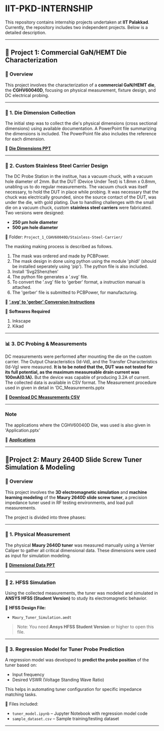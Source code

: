 # IIT-PKD-INTERNSHIP

This repository contains internship projects undertaken at **IIT Palakkad**. Currently, the repository includes two independent projects. Below is a detailed description.

---

## 📁 Project 1: Commercial GaN/HEMT Die Characterization

### 🔬 Overview

This project involves the characterization of a **commercial GaN/HEMT die**, the **CGHV60040D**, focusing on physical measurement, fixture design, and DC electrical probing.

---

### 📐 1. Die Dimension Collection

The initial step was to collect the die's physical dimensions (cross sectional dimensions) using available documentation. A PowerPoint file summarizing the dimensions is included. The PowerPoint file also includes the reference for each dimension.

📎 **[Die Dimensions PPT](Project_1_CGHV60040D/CGHV60040D_Die.pptx)**

---

### 🧰 2. Custom Stainless Steel Carrier Design

The DC Probe Station in the institue, has a vacuum chuck, with a vacuum hole diameter of 2mm. But the DUT (Device Under Test) is 1.8mm x 0.8mm, unabling us to do regular measurements. 
The vacuum chuck was itself necessary, to hold the DUT in place while probing. 
It was necessary that the chuck was electrically grounded, since the source contact of the DUT, was under the die, with gold plating.
Due to handling challenges with the small die on a vacuum chuck, custom **stainless steel carriers** were fabricated. Two versions were designed:

- **250 µm hole diameter**
- **500 µm hole diameter**

📁 Folder: `Project_1_CGHV60040D/Stainless-Steel-Carrier/`

The masking making process is described as follows.

1) The mask was ordered and made by PCBPower.
2) The mask design in done using python using the module 'phidl' (should be installed seperately using 'pip'). The python file is also included.
3) Install 'Svg2Shenzhen'
4) The python file generates a '.svg' file.
5) To convert the '.svg' file to 'gerber' format, a instruction manual is attached.
6) The 'gerber' file is submitted to PCBPower, for manufacturing.
   
📎 **['.svg' to 'gerber' Conversion Instructions](Project_1_CGHV60040D/Stainless_Steel_Carrier/svg2gerber.pdf)**

📎 **Softwares Required**
1) Inkscape
2) Kikad
---

### 📊 3. DC Probing & Measurements

DC measurements were performed after mounting the die on the custom carrier. 
The Output Characteristics (Id-Vd), and the Transfer Characteristics (Id-Vg) were measured.
**It is to be noted that the, DUT was not tested for its full potential, as the maximum measureable drain current was 100mA(0.1A).**
But the device was capable of producing 3.2A of current.
The collected data is available in CSV format.
The Measurement procedure used in given in detail in 'DC_Measurements.pptx

📄 **[Download DC Measurements CSV](Project_1_CGHV60040D/DC_Measurements/DC_Measurements.pptx)**

---
### Note ###
The applications where the CGHV60040D Die, was used is also given in 'Application.pptx'

📎 **[Applications](Project_1_CGHV60040D/Application.pptx)**

---
## 📁Project 2: Maury 2640D Slide Screw Tuner Simulation & Modeling

### 📡 Overview

This project involves the **3D electromagnetic simulation** and **machine learning modeling** of the **Maury 2640D slide screw tuner**, a precision impedance tuner used in RF testing environments, and load pull measurements.

The project is divided into three phases:

---

### 📏 1. Physical Measurement

The physical **Maury 2640D tuner** was measured manually using a Vernier Caliper to gather all critical dimensional data. These dimensions were used as input for simulation modeling.

📎 **[Dimensional Data PPT](Project_2_Tuner/2640D_Dimensions.pptx)**

---

### 🧪 2. HFSS Simulation

Using the collected measurements, the tuner was modeled and simulated in **ANSYS HFSS (Student Version)** to study its electromagnetic behavior.

📁 **HFSS Design File:**
- `Maury_Tuner_Simulation.aedt`

> Note: You need **Ansys HFSS Student Version** or higher to open this file.

---

### 🤖 3. Regression Model for Tuner Probe Prediction

A regression model was developed to **predict the probe position** of the tuner based on:

- Input frequency
- Desired VSWR (Voltage Standing Wave Ratio)

This helps in automating tuner configuration for specific impedance matching tasks.

📁 Files included:
- `tuner_model.ipynb` – Jupyter Notebook with regression model code
- `sample_dataset.csv` – Sample training/testing dataset

---




